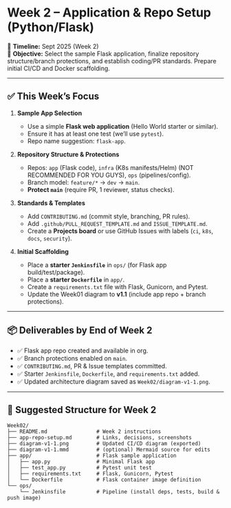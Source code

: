 # Week 2 – Application & Repo Setup (Python/Flask)

📅 **Timeline:** Sept 2025 (Week 2)  
🎯 **Objective:** Select the sample Flask application, finalize repository structure/branch protections, and establish coding/PR standards. Prepare initial CI/CD and Docker scaffolding.

---

## ✅ This Week’s Focus
1. **Sample App Selection**
   - Use a simple **Flask web application** (Hello World starter or similar).
   - Ensure it has at least one test (we’ll use `pytest`).
   - Repo name suggestion: `flask-app`.

2. **Repository Structure & Protections**
   - Repos: `app` (Flask code), `infra` (K8s manifests/Helm) (NOT RECOMMENDED FOR YOU GUYS), `ops` (pipelines/config).
   - Branch model: `feature/*` → `dev` → `main`.
   - **Protect `main`** (require PR, 1 reviewer, status checks).

3. **Standards & Templates**
   - Add `CONTRIBUTING.md` (commit style, branching, PR rules).
   - Add `.github/PULL_REQUEST_TEMPLATE.md` and `ISSUE_TEMPLATE.md`.
   - Create a **Projects board** or use GitHub Issues with labels (`ci`, `k8s`, `docs`, `security`).

4. **Initial Scaffolding**
   - Place a **starter `Jenkinsfile`** in `ops/` (for Flask app build/test/package).
   - Place a **starter `Dockerfile`** in `app/`.
   - Create a `requirements.txt` file with Flask, Gunicorn, and Pytest.
   - Update the Week01 diagram to **v1.1** (include app repo + branch protections).

---

## 📦 Deliverables by End of Week 2
- ✅ Flask app repo created and available in org.  
- ✅ Branch protections enabled on `main`.  
- ✅ `CONTRIBUTING.md`, PR & Issue templates committed.  
- ✅ Starter `Jenkinsfile`, `Dockerfile`, and `requirements.txt` added.  
- ✅ Updated architecture diagram saved as `Week02/diagram-v1-1.png`.

---
## 📂 Suggested Structure for Week 2

```text
Week02/
├── README.md                # Week 2 instructions
├── app-repo-setup.md        # Links, decisions, screenshots
├── diagram-v1-1.png         # Updated CI/CD diagram (exported)
├── diagram-v1-1.mmd         # (optional) Mermaid source for edits
├── app/                     # Flask sample application
│   ├── app.py               # Minimal Flask app
│   ├── test_app.py          # Pytest unit test
│   ├── requirements.txt     # Flask, Gunicorn, Pytest
│   └── Dockerfile           # Flask container image definition
└── ops/
    └── Jenkinsfile          # Pipeline (install deps, tests, build & push image)
